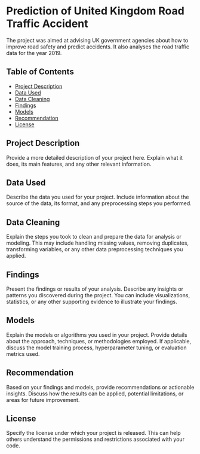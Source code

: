 # Prediction of United Kingdom Road Traffic Accident

The project was aimed at advising UK government agencies about how to improve road safety and predict accidents. It also analyses the road traffic data for the year 2019.

## Table of Contents

- [Project Description](#project-description)
- [Data Used](#data-used)
- [Data Cleaning](#data-cleaning)
- [Findings](#findings)
- [Models](#models)
- [Recommendation](#recommendation)
- [License](#license)

## Project Description

Provide a more detailed description of your project here. Explain what it does, its main features, and any other relevant information.

## Data Used

Describe the data you used for your project. Include information about the source of the data, its format, and any preprocessing steps you performed.

## Data Cleaning

Explain the steps you took to clean and prepare the data for analysis or modeling. This may include handling missing values, removing duplicates, transforming variables, or any other data preprocessing techniques you applied.

## Findings

Present the findings or results of your analysis. Describe any insights or patterns you discovered during the project. You can include visualizations, statistics, or any other supporting evidence to illustrate your findings.

## Models

Explain the models or algorithms you used in your project. Provide details about the approach, techniques, or methodologies employed. If applicable, discuss the model training process, hyperparameter tuning, or evaluation metrics used.

## Recommendation

Based on your findings and models, provide recommendations or actionable insights. Discuss how the results can be applied, potential limitations, or areas for future improvement.

## License

Specify the license under which your project is released. This can help others understand the permissions and restrictions associated with your code.

